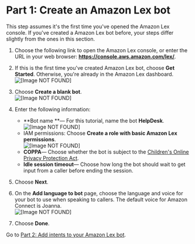 # Part 1: Create an Amazon Lex bot<a name="tutorial1-create-amazon-lex-bot-step1"></a>

This step assumes it's the first time you've opened the Amazon Lex console\. If you've created a Amazon Lex bot before, your steps differ slightly from the ones in this section\.

1. Choose the following link to open the Amazon Lex console, or enter the URL in your web browser: **[https://console\.aws\.amazon\.com/lex/](https://console.aws.amazon.com/lex/)**\.

1. If this is the first time you've created Amazon Lex bot, choose **Get Started**\. Otherwise, you're already in the Amazon Lex dashboard\.  
![\[Image NOT FOUND\]](http://docs.aws.amazon.com/connect/latest/adminguide/images/tutorial1-lex-console1.png)

1. Choose **Create a blank bot**\.  
![\[Image NOT FOUND\]](http://docs.aws.amazon.com/connect/latest/adminguide/images/tutorial1-lex-custom-bot.png)

1. Enter the following information:
   + **Bot name **— For this tutorial, name the bot **HelpDesk**\.  
![\[Image NOT FOUND\]](http://docs.aws.amazon.com/connect/latest/adminguide/images/tutorial1-bot-config1.png)
   + IAM permissions: Choose **Create a role with basic Amazon Lex permissions**\.  
![\[Image NOT FOUND\]](http://docs.aws.amazon.com/connect/latest/adminguide/images/tutorial1-iam-permissions.png)
   + **COPPA**— Choose whether the bot is subject to the [Children's Online Privacy Protection Act](https://www.ftc.gov/enforcement/rules/rulemaking-regulatory-reform-proceedings/childrens-online-privacy-protection-rule)\.
   + **Idle session timeout**— Choose how long the bot should wait to get input from a caller before ending the session\.

1. Choose **Next**\.

1. On the **Add language to bot** page, choose the language and voice for your bot to use when speaking to callers\. The default voice for Amazon Connect is Joanna\.  
![\[Image NOT FOUND\]](http://docs.aws.amazon.com/connect/latest/adminguide/images/tutorial1-bot-config2.png)

1. Choose **Done**\.

Go to [Part 2: Add intents to your Amazon Lex bot](tutorial-lex-bot-intents.md)\.